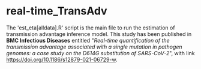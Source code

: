 # real-time_TransAdv

The 'est_eta[alldata].R' script is the main file to run the estimation of transmission advantage inference model. 
This study has been published in **BMC Infectious Diseases** entitled "_Real-time quantification of the transmission advantage associated with a single mutation in pathogen genomes: a case study on the D614G substitution of SARS-CoV-2_", with link https://doi.org/10.1186/s12879-021-06729-w.
